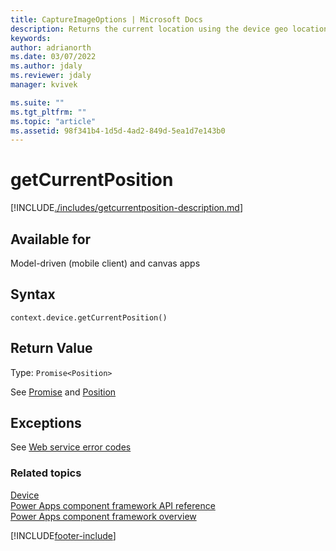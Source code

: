 ```yaml
---
title: CaptureImageOptions | Microsoft Docs
description: Returns the current location using the device geo location capability.
keywords:
author: adrianorth
ms.date: 03/07/2022
ms.author: jdaly
ms.reviewer: jdaly
manager: kvivek

ms.suite: ""
ms.tgt_pltfrm: ""
ms.topic: "article"
ms.assetid: 98f341b4-1d5d-4ad2-849d-5ea1d7e143b0
---
```


# getCurrentPosition

[!INCLUDE[./includes/getcurrentposition-description.md](./includes/getcurrentposition-description.md)]

## Available for

Model-driven (mobile client) and canvas apps

## Syntax

`context.device.getCurrentPosition()`

## Return Value

Type: `Promise<Position>`

See [Promise](https://developer.mozilla.org/docs/Web/JavaScript/reference/Global_Objects/Promise) and [Position](../position.md)

## Exceptions

See [Web service error codes](../../../data-platform/org-service/web-service-error-codes.md)

### Related topics

[Device](../device.md)<br/>
[Power Apps component framework API reference](../../reference/index.md)<br/>
[Power Apps component framework overview](../../overview.md)

[!INCLUDE[footer-include](../../../../includes/footer-banner.md)]
